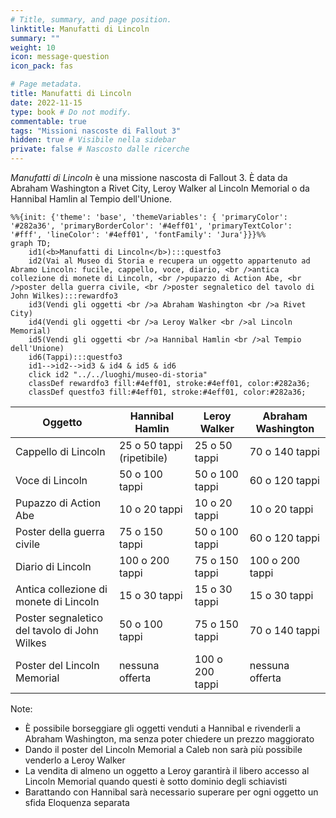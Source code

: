 ```yaml
---
# Title, summary, and page position.
linktitle: Manufatti di Lincoln
summary: ""
weight: 10
icon: message-question
icon_pack: fas

# Page metadata.
title: Manufatti di Lincoln
date: 2022-11-15
type: book # Do not modify.
commentable: true
tags: "Missioni nascoste di Fallout 3"
hidden: true # Visibile nella sidebar
private: false # Nascosto dalle ricerche
---
```


*Manufatti di Lincoln* è una missione nascosta di Fallout 3. È data da Abraham Washington a Rivet City, Leroy Walker al Lincoln Memorial o da Hannibal Hamlin al Tempio dell'Unione.



```mermaid
%%{init: {'theme': 'base', 'themeVariables': { 'primaryColor': '#282a36', 'primaryBorderColor': '#4eff01', 'primaryTextColor': '#fff', 'lineColor': '#4eff01', 'fontFamily': 'Jura'}}}%%
graph TD;
    id1(<b>Manufatti di Lincoln</b>):::questfo3
    id2(Vai al Museo di Storia e recupera un oggetto appartenuto ad Abramo Lincoln: fucile, cappello, voce, diario, <br />antica collezione di monete di Lincoln, <br />pupazzo di Action Abe, <br />poster della guerra civile, <br />poster segnaletico del tavolo di John Wilkes):::rewardfo3
    id3(Vendi gli oggetti <br />a Abraham Washington <br />a Rivet City)
    id4(Vendi gli oggetti <br />a Leroy Walker <br />al Lincoln Memorial)
    id5(Vendi gli oggetti <br />a Hannibal Hamlin <br />al Tempio dell'Unione)
    id6(Tappi):::questfo3
    id1-->id2-->id3 & id4 & id5 & id6
    click id2 "../../luoghi/museo-di-storia"
    classDef rewardfo3 fill:#4eff01, stroke:#4eff01, color:#282a36;
    classDef questfo3 fill:#4eff01, stroke:#4eff01, color:#282a36;
```
| Oggetto                                      | Hannibal Hamlin            | Leroy Walker    | Abraham Washington |
| -------------------------------------------- | -------------------------- | --------------- | ------------------ |
| Cappello di Lincoln                          | 25 o 50 tappi (ripetibile) | 25 o 50 tappi   | 70 o 140 tappi     |
| Voce di Lincoln                              | 50 o 100 tappi             | 50 o 100 tappi  | 60 o 120 tappi     |
| Pupazzo di Action Abe                        | 10 o 20 tappi              | 10 o 20 tappi   | 10 o 20 tappi      |
| Poster della guerra civile                   | 75 o 150 tappi             | 50 o 100 tappi  | 60 o 120 tappi     |
| Diario di Lincoln                            | 100 o 200 tappi            | 75 o 150 tappi  | 100 o 200 tappi    |
| Antica collezione di monete di Lincoln       | 15 o 30 tappi              | 15 o 30 tappi   | 15 o 30 tappi      |
| Poster segnaletico del tavolo di John Wilkes | 50 o 100 tappi             | 75 o 150 tappi  | 70 o 140 tappi     |
| Poster del Lincoln Memorial                  | nessuna offerta            | 100 o 200 tappi | nessuna offerta    |


Note:
- È possibile borseggiare gli oggetti venduti a Hannibal e rivenderli a Abraham Washington, ma senza poter chiedere un prezzo maggiorato
- Dando il poster del Lincoln Memorial a Caleb non sarà più possibile venderlo a Leroy Walker
- La vendita di almeno un oggetto a Leroy garantirà il libero accesso al Lincoln Memorial quando questi è sotto dominio degli schiavisti
- Barattando con Hannibal sarà necessario superare per ogni oggetto un sfida Eloquenza separata